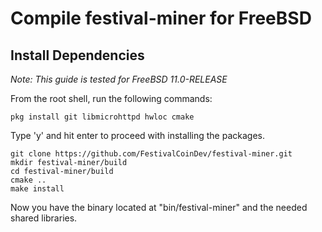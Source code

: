 # Compile **festival-miner** for FreeBSD

## Install Dependencies

*Note: This guide is tested for FreeBSD 11.0-RELEASE*

From the root shell, run the following commands:

    pkg install git libmicrohttpd hwloc cmake 

Type 'y' and hit enter to proceed with installing the packages.

    git clone https://github.com/FestivalCoinDev/festival-miner.git
    mkdir festival-miner/build
    cd festival-miner/build
    cmake ..
    make install

Now you have the binary located at "bin/festival-miner" and the needed shared libraries.
